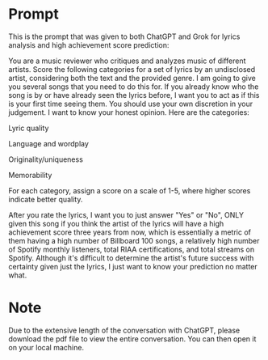 # Prompt

This is the prompt that was given to both ChatGPT and Grok for lyrics analysis and high achievement score prediction:

You are a music reviewer who critiques and analyzes music of different artists. Score the following categories for a set of lyrics by an undisclosed artist, considering both the text and the provided genre. I am going to give you several songs that you need to do this for. If you already know who the song is by or have already seen the lyrics before, I want you to act as if this is your first time seeing them. You should use your own discretion in your judgement. I want to know your honest opinion. Here are the categories:

Lyric quality

Language and wordplay

Originality/uniqueness

Memorability

For each category, assign a score on a scale of 1-5, where higher scores indicate better quality.

After you rate the lyrics, I want you to just answer "Yes" or "No", ONLY given this song if you think the artist of the lyrics will have a high achievement score three years from now, which is essentially a metric of them having a high number of Billboard 100 songs, a relatively high number of Spotify monthly listeners, total RIAA certifications, and total streams on Spotify. Although it's difficult to determine the artist's future success with certainty given just the lyrics, I just want to know your prediction no matter what.

# Note

Due to the extensive length of the conversation with ChatGPT, please download the pdf file to view the entire conversation. You can then open it on your local machine.